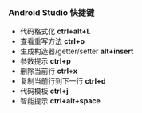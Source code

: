 
### Android Studio 快捷键

* 代码格式化	**ctrl+alt+L**  
* 查看重写方法	**ctrl+o**  
* 生成构造器/getter/setter	**alt+insert**  
* 参数提示	**ctrl+p**  
* 删除当前行	**ctrl+x**  
* 复制当前行到下一行	**ctrl+d**  
* 代码模板	**ctrl+j**  
* 智能提示 **ctrl+alt+space**
